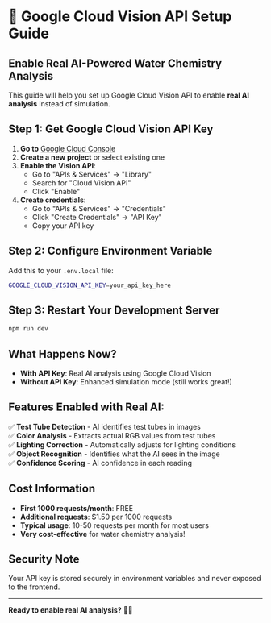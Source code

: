 # 🚀 Google Cloud Vision API Setup Guide

## **Enable Real AI-Powered Water Chemistry Analysis**

This guide will help you set up Google Cloud Vision API to enable **real AI analysis** instead of simulation.

## **Step 1: Get Google Cloud Vision API Key**

1. **Go to** [Google Cloud Console](https://console.cloud.google.com/)
2. **Create a new project** or select existing one
3. **Enable the Vision API**:
   - Go to "APIs & Services" → "Library"
   - Search for "Cloud Vision API"
   - Click "Enable"
4. **Create credentials**:
   - Go to "APIs & Services" → "Credentials"
   - Click "Create Credentials" → "API Key"
   - Copy your API key

## **Step 2: Configure Environment Variable**

Add this to your `.env.local` file:

```bash
GOOGLE_CLOUD_VISION_API_KEY=your_api_key_here
```

## **Step 3: Restart Your Development Server**

```bash
npm run dev
```

## **What Happens Now?**

- **With API Key**: Real AI analysis using Google Cloud Vision
- **Without API Key**: Enhanced simulation mode (still works great!)

## **Features Enabled with Real AI:**

✅ **Test Tube Detection** - AI identifies test tubes in images  
✅ **Color Analysis** - Extracts actual RGB values from test tubes  
✅ **Lighting Correction** - Automatically adjusts for lighting conditions  
✅ **Object Recognition** - Identifies what the AI sees in the image  
✅ **Confidence Scoring** - AI confidence in each reading  

## **Cost Information**

- **First 1000 requests/month**: FREE
- **Additional requests**: $1.50 per 1000 requests
- **Typical usage**: 10-50 requests per month for most users
- **Very cost-effective** for water chemistry analysis!

## **Security Note**

Your API key is stored securely in environment variables and never exposed to the frontend.

---

**Ready to enable real AI analysis?** 🎯✨
